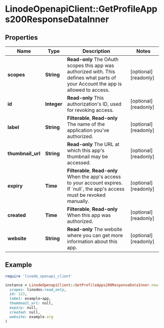 # LinodeOpenapiClient::GetProfileApps200ResponseDataInner

## Properties

| Name | Type | Description | Notes |
| ---- | ---- | ----------- | ----- |
| **scopes** | **String** | __Read-only__ The OAuth scopes this app was authorized with.  This defines what parts of your Account the app is allowed to access. | [optional][readonly] |
| **id** | **Integer** | __Read-only__ This authorization&#39;s ID, used for revoking access. | [optional][readonly] |
| **label** | **String** | __Filterable__, __Read-only__ The name of the application you&#39;ve authorized. | [optional][readonly] |
| **thumbnail_url** | **String** | __Read-only__ The URL at which this app&#39;s thumbnail may be accessed. | [optional][readonly] |
| **expiry** | **Time** | __Filterable__, __Read-only__ When the app&#39;s access to your account expires. If &#x60;null&#x60;, the app&#39;s access must be revoked manually. | [optional][readonly] |
| **created** | **Time** | __Filterable__, __Read-only__ When this app was authorized. | [optional][readonly] |
| **website** | **String** | __Read-only__ The website where you can get more information about this app. | [optional][readonly] |

## Example

```ruby
require 'linode_openapi_client'

instance = LinodeOpenapiClient::GetProfileApps200ResponseDataInner.new(
  scopes: linodes:read_only,
  id: 123,
  label: example-app,
  thumbnail_url: null,
  expiry: null,
  created: null,
  website: example.org
)
```


